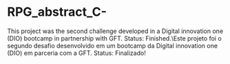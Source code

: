 # RPG_abstract_C-
This project was the second challenge developed in a Digital innovation one (DIO) bootcamp in partnership with GFT. Status: Finished.\Este projeto foi o segundo desafio desenvolvido em um bootcamp da Digital innovation one (DIO) em parceria com a GFT. Status: Finalizado!
